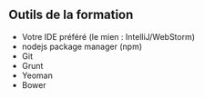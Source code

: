 ## Outils de la formation

* Votre IDE préféré (le mien : IntelliJ/WebStorm)
* nodejs package manager (npm)
* Git
* Grunt
* Yeoman
* Bower
